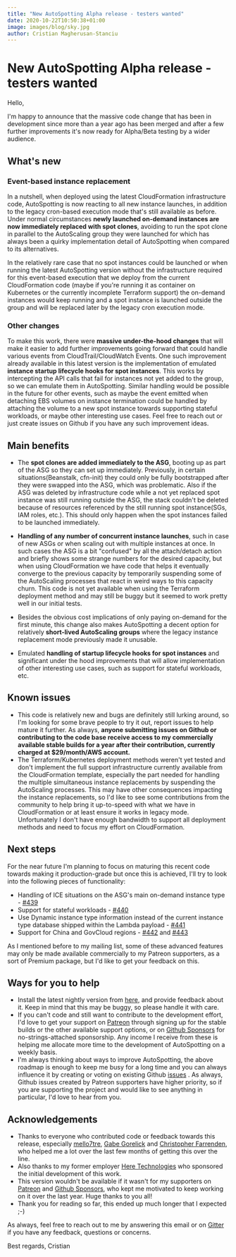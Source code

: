 ```yaml
---
title: "New AutoSpotting Alpha release - testers wanted"
date: 2020-10-22T10:50:38+01:00
image: images/blog/sky.jpg
author: Cristian Magherusan-Stanciu
---
```


# New AutoSpotting Alpha release - testers wanted

Hello,

I'm happy to announce that the massive code change that has been in development
since more than a year ago has been merged and after a few further improvements
it's now ready for Alpha/Beta testing by a wider audience.

## What's new

### **Event-based instance replacement**

In a nutshell, when deployed using the latest CloudFormation infrastructure
code, AutoSpotting is now reacting to all new instance launches, in addition to
the legacy cron-based execution mode that's still available as before. Under
normal circumstances **newly launched on-demand instances are now immediately replaced with spot clones**,
avoiding to run the spot clone in parallel to the
AutoScaling group they were launched for which has always been a quirky implementation detail of
AutoSpotting when compared to its alternatives.

In the relatively rare case that no spot instances could be launched or when
running the latest AutoSpotting version without the infrastructure required for
this event-based execution that we deploy from the current CloudFormation code
(maybe if you're running it as container on Kubernetes or the currently
incomplete Terraform support) the on-demand instances would keep running and a
spot instance is launched outside the group and will be replaced later by the
legacy cron execution mode.

### Other changes

To make this work, there were **massive under-the-hood changes** that will make
it easier to add further improvements going forward that could handle various
events from CloudTrail/CloudWatch Events. One such improvement already available
in this latest version is the implementation of emulated **instance startup lifecycle hooks for spot instances**.
This works by intercepting the API calls that fail
for instances not yet added to the group, so we can emulate them in
AutoSpotting. Similar handling would be possible in the future for other events,
such as maybe the event emitted when detaching EBS volumes on instance
termination could be handled by attaching the volume to a new spot instance
towards supporting stateful workloads, or maybe other interesting use cases.
Feel free to reach out or just create issues on Github if you have any such
improvement ideas.

## Main benefits

- The **spot clones are added immediately to the ASG**, booting up as part of
  the ASG so they can set up immediately. Previously, in certain
  situations(Beanstalk, cfn-init) they could only be fully bootstrapped after
  they were swapped into the ASG, which was problematic. Also if the ASG was
  deleted by infrastructure code while a not yet replaced spot instance was
  still running outside the ASG, the stack couldn't be deleted because of
  resources referenced by the still running spot instance(SGs, IAM roles, etc.).
  This should only happen when the spot instances failed to be launched
  immediately.
- **Handling of any number of concurrent instance launches**, such in case of
  new ASGs or when scaling out with multiple instances at once. In such cases
  the ASG is a bit "confused" by all the attach/detach action and briefly shows
  some strange numbers for the desired capacity, but when using CloudFormation
  we have code that helps it eventually converge to the previous capacity by
  temporarily suspending some of the AutoScaling processes that react in weird
  ways to this capacity churn. This code is not yet available when using the
  Terraform deployment method and may still be buggy but it seemed to work
  pretty well in our initial tests.
- Besides the obvious cost implications of only paying on-demand for the first
  minute, this change also makes AutoSpotting a decent option for relatively
  **short-lived AutoScaling groups** where the legacy instance replacement mode
  previously made it unusable.

- Emulated **handling of startup lifecycle hooks for spot instances** and
  significant under the hood improvements that will allow implementation of
  other interesting use cases, such as support for stateful workloads, etc.

## Known issues

- This code is relatively new and bugs are definitely still lurking around, so
  I'm looking for some brave people to try it out, report issues to help mature
  it further. As always, **anyone submitting issues on Github or contributing to the code base receive access to my commercially available stable builds for a year after their contribution, currently charged at $29/month/AWS account.**
- The Terraform/Kubernetes deployment methods weren't yet tested and don't
  implement the full support infrastructure currently available from the
  CloudFormation template, especially the part needed for handling the multiple
  simultaneous instance replacements by suspending the AutoScaling processes.
  This may have other consequences impacting the instance replacements, so I'd
  like to see some contributions from the community to help bring it up-to-speed
  with what we have in CloudFormation or at least ensure it works in legacy
  mode. Unfortunately I don't have enough bandwidth to support all deployment
  methods and need to focus my effort on CloudFormation.

## Next steps

For the near future I'm planning to focus on maturing this recent code towards
making it production-grade but once this is achieved, I'll try to look into the
following pieces of functionality:

- Handling of ICE situations on the ASG's main on-demand instance type -
  [#439](https://github.com/AutoSpotting/AutoSpotting/issues/439)
- Support for stateful workloads -
  [#440](https://github.com/AutoSpotting/AutoSpotting/issues/440)
- Use Dynamic instance type information instead of the current instance type
  database shipped within the Lambda payload -
  [#441](https://github.com/AutoSpotting/AutoSpotting/issues/441)
- Support for China and GovCloud regions -
  [#442](https://github.com/AutoSpotting/AutoSpotting/issues/442) and
  [#443](https://github.com/AutoSpotting/AutoSpotting/issues/443)

As I mentioned before to my mailing list, some of these advanced features
may only be made available commercially to my Patreon supporters, as a sort of
Premium package, but I'd like to get your feedback on this.

## Ways for you to help

- Install the latest nightly version from [here](https://bit.ly/AutoSpotting),
  and provide feedback about it. Keep in mind that this may be buggy, so please
  handle it with care.
- If you can't code and still want to contribute to the development effort, I'd
  love to get your support on [Patreon](https://www.patreon.com/cristim) through
  signing up for the stable builds or the other available support options, or on
  [Github Sponsors](https://github.com/sponsors/cristim) for no-strings-attached
  sponsorship. Any income I receive from these is helping me allocate more time
  to the development of AutoSpotting on a weekly basis.
- I'm always thinking about ways to improve AutoSpotting, the above roadmap is
  enough to keep me busy for a long time and you can always influence it by
  creating or voting on existing Github
  [issues](https://github.com/AutoSpotting/AutoSpotting/issues) . As always,
  Github issues created by Patreon supporters have higher priority, so if you
  are supporting the project and would like to see anything in particular, I'd
  love to hear from you.

## Acknowledgements

- Thanks to everyone who contributed code or feedback towards this release,
  especially [mello7tre](https://github.com/mello7tre),
  [Gabe Gorelick](https://github.com/gabegorelick) and
  [Christopher Farrenden](https://github.com/cfarrend), who helped me a lot over
  the last few months of getting this over the line.
- Also thanks to my former employer [Here Technologies](https://www.here.com/)
  who sponsored the initial development of this work.
- This version wouldn't be available if it wasn't for my supporters on [Patreon](https://www.patreon.com/cristim)
  and  [Github Sponsors](https://github.com/sponsors/cristim), who kept me motivated to keep working on it over the last
  year. Huge thanks to you all!
- Thank you for reading so far, this ended up much longer that I expected ;-)

As always, feel free to reach out to me by answering this email or on
[Gitter](https://gitter.im/cristim) if you have any feedback, questions or
concerns.

Best regards,
Cristian
